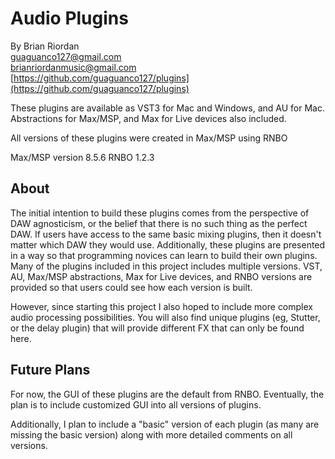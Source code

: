 # Audio Plugins
By Brian Riordan  
guaguanco127@gmail.com  
brianriordanmusic@gmail.com  
[https://github.com/guaguanco127/plugins](https://github.com/guaguanco127/plugins)

These plugins are available as VST3 for Mac and Windows, and AU for Mac. 
Abstractions for Max/MSP, and Max for Live devices also included. 

All versions of these plugins were created in Max/MSP using RNBO 

Max/MSP version 8.5.6
RNBO 1.2.3

## About

The initial intention to build these plugins comes from the perspective of DAW agnosticism, or the belief that there is no such thing as the perfect DAW. If users have access to the same basic mixing plugins, then it doesn't matter which DAW they would use. Additionally, these plugins are presented in a way so that programming novices can learn to build their own plugins. Many of the plugins included in this project includes multiple versions. VST, AU, Max/MSP abstractions, Max for Live devices, and RNBO versions are provided so that users could see how each version is built. 

However, since starting this project I also hoped to include more complex audio processing possibilities. You will also find unique plugins (eg, Stutter, or the delay plugin) that will provide different FX that can only be found here. 

## Future Plans

For now, the GUI of these plugins are the default from RNBO. Eventually, the plan is to include customized GUI into all versions of plugins. 

Additionally, I plan to include a "basic" version of each plugin (as many are missing the basic version) along with more detailed comments on all versions. 